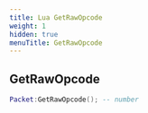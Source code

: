 ```yaml
---
title: Lua GetRawOpcode
weight: 1
hidden: true
menuTitle: GetRawOpcode
---
```

## GetRawOpcode
```lua
Packet:GetRawOpcode(); -- number
```